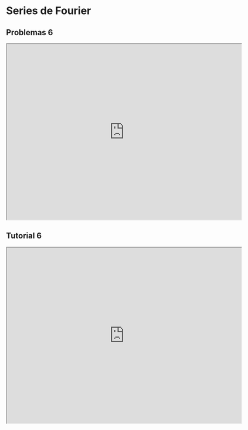 # Series de Fourier

## Problemas 6

<iframe src="https://drive.google.com/file/d/11-ID729fs7ZwHYM8yJKY_-kWpksE5jRY/preview" width="640" height="480" allow="autoplay"></iframe>

## Tutorial 6

<iframe src="https://drive.google.com/file/d/1zP2dfisVyMU8017cFtjM6x81m6beXr6N/preview" width="640" height="480" allow="autoplay"></iframe>
